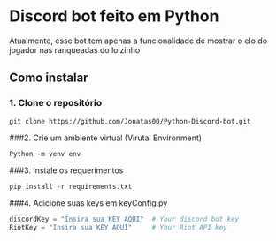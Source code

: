 # Discord bot feito em Python

Atualmente, esse bot tem apenas a funcionalidade de mostrar o elo do jogador nas ranqueadas do lolzinho 

## Como instalar

### 1. Clone o repositório
```
git clone https://github.com/Jonatas00/Python-Discord-bot.git
```
###2. Crie um ambiente virtual (Virutal Environment)
```
Python -m venv env
```
###3. Instale os requerimentos
```
pip install -r requirements.txt
```
###4. Adicione suas keys em keyConfig.py

```python
discordKey = "Insira sua KEY AQUI"  # Your discord bot key
RiotKey = "Insira sua KEY AQUI"     # Your Riot API key
```
